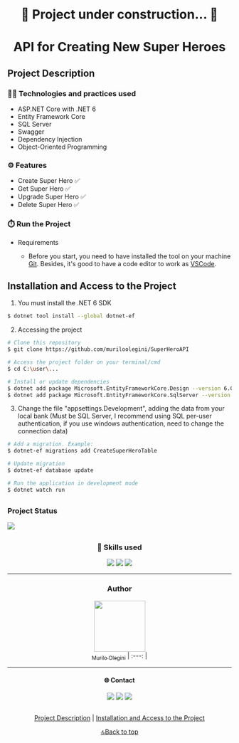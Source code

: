 <h1 align="center"> 🚧 Project under construction... 🚧 </h1>


<h1 align="center"> API for Creating New Super Heroes </h1>


## Project Description
<h3> 🧑‍💻 Technologies and practices used </h3>

- ASP.NET Core with .NET 6
- Entity Framework Core
- SQL Server
- Swagger
- Dependency Injection
- Object-Oriented Programming

<h3> ⚙️ Features </h3>

- Create Super Hero ✅
- Get Super Hero ✅
- Upgrade Super Hero ✅
- Delete Super Hero ✅

<h3> ⏱️ Run the Project </h3>

- Requirements

	- Before you start, you need to have installed the tool on your machine [Git](https://git-scm.com/).
Besides, it's good to have a code editor to work as [VSCode](https://code.visualstudio.com).


## Installation and Access to the Project

1. You must install the .NET 6 SDK

``` bash 
$ dotnet tool install --global dotnet-ef
```

2. Accessing the project

``` bash
# Clone this repository
$ git clone https://github.com/muriloolegini/SuperHeroAPI

# Access the project folder on your terminal/cmd
$ cd C:\user\...

# Install or update dependencies
$ dotnet add package Microsoft.EntityFrameworkCore.Design --version 6.0.10
$ dotnet add package Microsoft.EntityFrameworkCore.SqlServer --version 6.0.10
```

3. Change the file "appsettings.Development", adding the data from your local bank (Must be SQL Server, I recommend using SQL per-user authentication, if you use windows authentication, need to change the connection data)

``` bash
# Add a migration. Example:
$ dotnet-ef migrations add CreateSuperHeroTable

# Update migration
$ dotnet-ef database update

# Run the application in development mode
$ dotnet watch run
```

##

<div>
    <h3> Project Status </h3>
    <img src="http://img.shields.io/static/v1?label=STATUS&message=IN%20DEVELOPMENT&color=yellow&style=for-the-badge">
</div>

##

<div align="center">
  <h3 align="center"> 🚀 Skills used </h3>
  <img src="https://img.shields.io/badge/.NET-5C2D91?style=for-the-badge&logo=.net&logoColor=white">
  <img src="https://img.shields.io/badge/C%23-239120?style=for-the-badge&logo=c-sharp&logoColor=white">
  <img src="https://img.shields.io/badge/Microsoft_SQL_Server-CC2927?style=for-the-badge&logo=microsoft-sql-server&logoColor=white">
</div>

---

<h3 align="center"> Author </h3>

<div align="center">

  <a href="https://www.linkedin.com/in/murilo-olegini-pcd/" target="_blank"><img src="https://dsm01pap009files.storage.live.com/y4m5U4n_AI0H3GBCLTsh_E6Rt6-nmjYrNi_3uz8CXBSRSg0zwjbJMFJ3GnBnF0E8g0J0S-4nigRR0IDqiVXU1_L1ot3K1ODlXCjXQdUeAUZP5r3Oyhxn_rVNGuYcAr4ocNrAYYMnephq4oX3sQdaEEA6HEJIgbnYFQK_RH94t4nlKB0b9-P2HqDi467GKx6Yk3Mmw_EwnUyjWcPIrE23QgQpSu3gVtw6nssb_HW1HzCh0M?encodeFailures=1&width=500&height=500" width=115><br><sub>Murilo Olegini</sub></a>
| :---: |

</div>

---

<div align="center">
<h4 align="center"> 🌐 Contact </h4>
  <a href="https://www.linkedin.com/in/murilo-olegini-pcd/" target="_blank"><img src="https://img.shields.io/badge/-LinkedIn-%230077B5?style=for-the-badge&logo=linkedin&logoColor=white" target="_blank"></a> 
  <a href="https://www.instagram.com/muriloolegini/" target="_blank"><img src="https://img.shields.io/badge/-Instagram-%23E4405F?style=for-the-badge&logo=instagram&logoColor=white" target="_blank"></a>
  <a href="https://t.me/MuriloOlegini"><img src="https://img.shields.io/badge/Telegram-2CA5E0?style=for-the-badge&logo=telegram&logoColor=white" target="_blank"></a> 
</div>

##

<div align="center">
  
  [Project Description](#Project-Description) | [Installation and Access to the Project](#Installation-and-Access-to-the-Project)

</div>

<div align="center">
  
  [🔝Back to top](https://github.com/muriloolegini/SuperHeroAPI)
  
</div>
